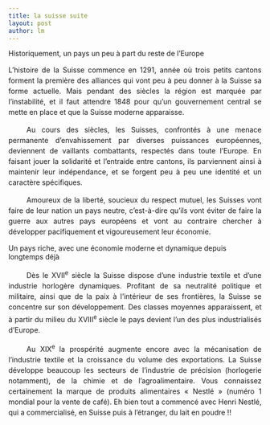 ```yaml
---
title: la suisse suite  
layout: post
author: lm
---
```

<p class="MsoNormal"><span>Historiquement, un pays un peu à part du reste de l’Europe</span></p>
<p style="text-align: justify; line-height: 150%" class="MsoNormal"><span>L’histoire de la Suisse commence en 1291, année où trois petits cantons forment la première des alliances qui vont peu à peu donner à la Suisse sa forme actuelle. Mais pendant des siècles la région est marquée par l’instabilité, et il faut attendre 1848 pour qu’un gouvernement central se mette en place et que la Suisse moderne apparaisse.</span></p>
<p style="text-align: justify; text-indent: 27pt; line-height: 150%" class="MsoNormal"><span>Au cours des siècles, les Suisses, confrontés à une menace permanente d’envahissement par diverses puissances européennes, deviennent de vaillants combattants, respectés dans toute l’Europe. En faisant jouer la solidarité et l’entraide entre cantons, ils parviennent ainsi à maintenir leur indépendance, et se forgent peu à peu une identité et un caractère spécifiques.</span></p>
<p style="text-align: justify; text-indent: 27pt; line-height: 150%" class="MsoNormal"><span>Amoureux de la liberté, soucieux du respect mutuel, les Suisses vont faire de leur nation un pays neutre, c’est-à-dire qu’ils vont éviter de faire la guerre aux autres pays européens et vont au contraire chercher à développer pacifiquement et vigoureusement leur économie.</span></p>
<p style="text-align: justify; text-indent: 27pt; line-height: 150%" class="MsoNormal"><span> </span></p>
<p class="MsoNormal"><span>Un pays riche, avec une économie moderne et dynamique depuis longtemps déjà</span></p>
<p style="text-align: justify; text-indent: 27pt; line-height: 150%" class="MsoNormal"><span>Dès le XVII<sup>e</sup> siècle la Suisse dispose d’une industrie textile et d’une industrie horlogère dynamiques. Profitant de sa neutralité politique et militaire, ainsi que de la paix à l’intérieur de ses frontières, la Suisse se concentre sur son développement. Des classes moyennes apparaissent, et à partir du milieu du XVIII<sup>e </sup>siècle le pays devient l’un des plus industrialisés d’Europe. </span></p>
<p style="text-align: justify; text-indent: 27pt; line-height: 150%" class="MsoNormal"><span>Au XIX<sup>e </sup>la prospérité augmente encore avec la mécanisation de l’industrie textile et la croissance du volume des exportations. La Suisse développe beaucoup les secteurs de l’industrie de précision (horlogerie notamment), de la chimie et de l’agroalimentaire. Vous connaissez certainement la marque de produits alimentaires « Nestlé » (numéro 1 mondial pour la vente de café). Eh bien tout a commencé avec Henri Nestlé, qui a commercialisé, en Suisse puis à l’étranger, du lait en poudre !!</span></p>
<p style="text-align: justify; text-indent: 27pt; line-height: 150%" class="MsoNormal"><span> </span></p>
